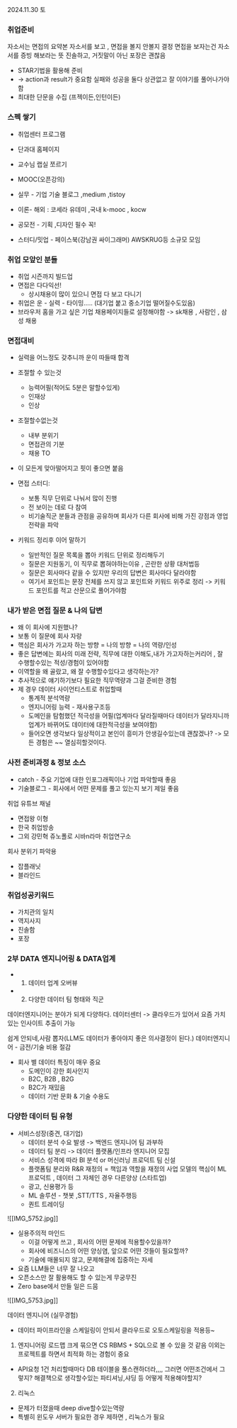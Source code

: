 2024.11.30 토

### 취업준비
자소서는 면접의 요약본
자소서를 보고 , 면접을 볼지 안볼지 결정
면접을 보자는건 자소서를 증빙 해보라는 뜻
진솔하고, 거짓말이 아닌 포장은 괜찮음

- STAR기법을 활용해 준비
-  -> action과 result가 중요함 실패와 성공을 둘다 상관없고 잘 이야기를 풀어나가야함
- 최대한 단문을 수집 (프젝이든,인턴이든)

### 스펙 쌓기
- 취업센터 프로그램
- 단과대 홈페이지
- 교수님 랩실 쪼르기
- MOOC(오픈강의)
- 실무 - 기업 기술 블로그 ,medium ,tistoy
- 이론- 해외 : 코세라 유데미 ,국내 k-mooc , kocw

- 공모전 - 기획 ,디자인 필수 꼭!
- 스터디/밋업 - 페이스북(강남권 싸이그래머) AWSKRUG등 소규모 모임


### 취업 모앞인 분들
- 취업 시즌까지 빌드업
- 면접은 다다익선!
	- 상시채용이 많이 있으니 면접 다 보고 다니기
- 취업은 운 - 실력 - 타이밍..... (대기업 붙고 중소기업 떨어질수도있음)
- 브라우저 홈을 가고 싶은 기업 채용페이지들로 설정해야함 -> sk채용 , 사람인 , 삼성 채용
### 면접대비
- 실력을 어느정도 갖추니까 운이 따들때 합격
- 조절할 수 있는것
	- 능력어필(적어도 5분은 말할수있게)
	- 인재상
	- 인상
- 조절할수없는것
	- 내부 분위기
	- 면접관의 기분
	- 채용 TO
- 이 모든게 맞아떨어지고 핏이 좋으면 붙음


-  면접 스터디:
	- 보통 직무 단위로 나눠서 많이 진행
	- 전 보이는 데로 다 참여
	- 비기술직군 분들과 관점을 공유하며 회사가 다른 회사에 비해 가진 강점과 영업 전략을 파악
- 키워드 정리후 이어 말하기
	- 일반적인 질문 목록을 뽑아 키워드 단위로 정리해두기
	- 질문은 지원동기, 이 직무로 뽑혀야하는이유 , 곤란한 상황 대처법등
	- 질문은 회사마다 같을 수 있지만 우리의 답변은 회사마다 달라야함
	- 여기서 포인트는 문장 전체를 쓰지 않고 포인트와 키워드 위주로 정리 -> 키워드 포인트를 적고 산문으로 풀어가야함
### 내가 받은 면접 질문 & 나의 답변
- 왜 이 회사에 지원했나?
- 보통 이 질문에 회사 자랑
- 핵심은 회사가 가고자 하는 방향 = 나의 방향 = 나의 역량/인성
- 좋은 답변에는 회사의 미래 전략, 직무에 대한 이해도,내가 가고자하는커리어 , 잘 수행할수있는 적성/경험이 있어야함
- 이역할을 왜 골랐고, 왜 잘 수행할수있다고 생각하는가?
- 추사적으로 얘기하기보다 필요한 직무역량과 그걸 준비한 경험
- 제 경우 데이터 사이언티스트로 취업할때
	- 통계적 분석역량
	- 엔지니어링 능력 - 재사용구조등
	- 도메인을 탐험했던 적극성을 어필(업계마다 달라질때마다 데이터가 달라지니까 업계가 바뀌어도 데이터에 대한적극성을 보여야함)
	- 들어오면 생각보다 일상적이고 본인이 흥미가 안생길수있는데 괜찮겠나? -> 모든 경험은 ~~ 열심히할것이다.

### 사전 준비과정 & 정보 소스
- catch - 주요 기업에 대한 인포그래픽이나 기업 파악할때 좋음
- 기술블로그 - 회사에서 어떤 문제를 풀고 있는지 보기 제일 좋음 

취업 유튜브 채널
- 면접왕 이형
- 한국 취업방송
- 그외 강민혁 쥬노폴로 시바n라마 취업연구소

회사 분위기 파악용
- 잡플래닛 
- 블라인드

### 취업성공키워드
- 가치관의 일치
- 역지사지
- 진솔함
- 포장 


### 2부 DATA 엔지니어링 & DATA업계

- 1. 데이터 업계 오버뷰
- 2. 다양한 데이터 팀 형태와 직군


데이터엔지니어는 분야가 되게 다양하다. 
데이터센터 -> 클라우드가 있어서 요즘 가치 있는 인사이트 추출이 가능

쉽게 안되네,사람 뽑자(LLM도 데이터가 좋아야지 좋은 의사결정이 된다.)
데이터엔지니어 - 금전/기술 비용 절감
- 회사 별 데이터 특징이 매우 중요
	- 도메인이 강한 회사인지
	- B2C, B2B , B2G 
	- B2C가 재밌음 
	- 데이터 기반 문화 & 기술 수용도 

### 다양한 데이터 팀 유형
- 서비스성장(중견, 대기업)
	- 데이터 분석 수요 발생 -> 백엔드 엔지니어 팀 과부하
	- 데이터 팀 분리 -> 데이터 플랫폼/인프라 엔지니어 모집
	- 서비스 성격에 따라 BI 분석 or 머신러닝 프로덕트 팀 신설
	- 플랫폼팀 분리와 R&R 재정의 = 책임과 역할을 재정의
사업 모델의 핵심이 ML 프로덕트 , 데이터 그 자체인 경우 다른양상 (스타트업)
	- 광고, 신용평가 등
	- ML 솔루션 - 챗봇 ,STT/TTS , 자율주행등
	- 퀀트 트레이딩

![[IMG_5752.jpg]]

- 실용주의적 마인드
	- 이걸 어떻게 쓰고 , 회사의 어떤 문제에 적용할수있을까?
	- 회사에 비즈니스의 어떤 양싱염, 앞으로 어떤 것들이 필요할까?
	- 기술에 매몰되지 않고, 문제해결에 집중하는 자세
- 요즘 LLM들은 너무 잘 나오고
-  오픈소스만 잘 활용해도 할 수 있는게 무궁무진
- Zero base에서 만들 일은 드뭄


![[IMG_5753.jpg]]






데이터 엔지니어 (실무경험)
- 데이터 파이프라인을 스케일링이 안되서 클라우드로 오토스케일링을 적용등~


1. 엔지니어링 로드맵 
크게 묶으면 CS RBMS + SQL으로 볼 수 있을 것 같음
이외는 프로젝트를 하면서 최적화 하는 경험이 중요
- API요청 1건 처리할때마다 DB 테이블을 풀스캔하더라,,,, 그러면 어떤조건에서 그렇지? 해결책으로 생각할수있는 파티셔닝,샤딩 등 어떻게 적용해야할지?

2. 리눅스
- 문제가 터졌을때 deep dive할수있는역량
- 특별히 윈도우 서버가 필요한 경우 제하면 , 리눅스가 필요



